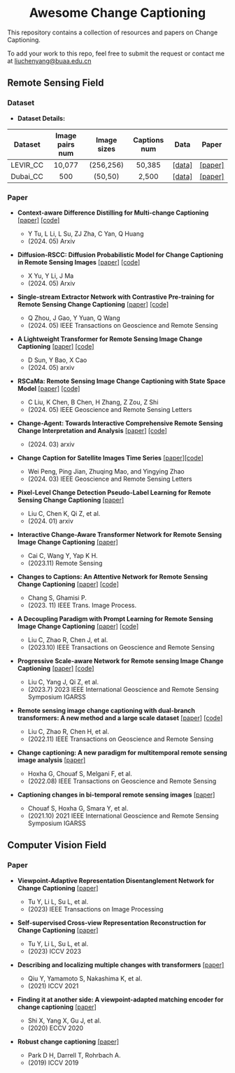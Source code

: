 <div align="center">
<h1>Awesome Change Captioning</h1>
</div>

This repository contains a collection of resources and papers on Change Captioning.

To add your work to this repo, feel free to submit the request or contact me at liuchenyang@buaa.edu.cn


## Remote Sensing Field
### Dataset
- **Dataset Details:** 

| Dataset  | Image pairs num| Image sizes| Captions num|   Data   |   Paper  |
| -------- | :------------: | :--------: | :---------: | :------: | :------: |
| LEVIR_CC | 10,077 | (256,256) | 50,385 | [[data]](https://github.com/Chen-Yang-Liu/RSICC) | [[paper]](https://ieeexplore.ieee.org/document/10271701) |
| Dubai_CC |   500  | (50,50) | 2,500 | [[data]](https://disi.unitn.it/~melgani/datasets.html) | [[paper]](https://ieeexplore.ieee.org/abstract/document/9847254) |

### Paper
- **Context-aware Difference Distilling for Multi-change Captioning** [[paper]](https://arxiv.org/abs/2405.20810) [[code]](https://github.com/tuyunbin/CARD)
  - Y Tu, L Li, L Su, ZJ Zha, C Yan, Q Huang
  - (2024. 05) Arxiv
    
- **Diffusion-RSCC: Diffusion Probabilistic Model for Change Captioning in Remote Sensing Images** [[paper]](https://arxiv.org/abs/2405.12875) [[code]](https://github.com/Fay-Y/Diffusion-RSCC)
  - X Yu, Y Li, J Ma
  - (2024. 05) Arxiv

- **Single-stream Extractor Network with Contrastive Pre-training for Remote Sensing Change Captioning** [[paper]](https://ieeexplore.ieee.org/abstract/document/10530145) [[code]](https://github.com/mrazhou/SEN)
  - Q Zhou, J Gao, Y Yuan, Q Wang
  - (2024. 05) IEEE Transactions on Geoscience and Remote Sensing
    
- **A Lightweight Transformer for Remote Sensing Image Change Captioning** [[paper]](https://arxiv.org/abs/2405.06598) [[code]](https://github.com/sundongwei/Lite_Chag2cap)
  - D Sun, Y Bao, X Cao
  - (2024. 05) arxiv
  
- **RSCaMa: Remote Sensing Image Change Captioning with State Space Model** [[paper]](https://ieeexplore.ieee.org/document/10537177) [[code]](https://github.com/Chen-Yang-Liu/RSCaMa)
  - C Liu, K Chen, B Chen, H Zhang, Z Zou, Z Shi
  - (2024. 05) IEEE Geoscience and Remote Sensing Letters
  
- **Change-Agent: Towards Interactive Comprehensive Remote Sensing Change Interpretation and Analysis** [[paper]](https://arxiv.org/abs/2403.19646) [[code]](https://github.com/Chen-Yang-Liu/Change-Agent)
  - (2024. 03) arxiv

- **Change Caption for Satellite Images Time Series** [[paper]](https://ieeexplore.ieee.org/abstract/document/10485459)[[code]](https://github.com/Crueyl123/SITSCC)
  - Wei Peng, Ping Jian, Zhuqing Mao, and Yingying Zhao
  - (2024. 03) IEEE Geoscience and Remote Sensing Letters
    
- **Pixel-Level Change Detection Pseudo-Label Learning for Remote Sensing Change Captioning** [[paper]](https://arxiv.org/abs/2312.15311)
  - Liu C, Chen K, Qi Z, et al.
  - (2024. 01) arxiv

- **Interactive Change-Aware Transformer Network for Remote Sensing Image Change Captioning** [[paper]](https://www.mdpi.com/2072-4292/15/23/5611)
  - Cai C, Wang Y, Yap K H.
  - (2023.11) Remote Sensing
    
- **Changes to Captions: An Attentive Network for Remote Sensing Change Captioning** [[paper]](https://arxiv.org/abs/2304.01091) [[code]](https://github.com/ShizhenChang/Chg2Cap)
  - Chang S, Ghamisi P.
  - (2023. 11) IEEE Trans. Image Process.

- **A Decoupling Paradigm with Prompt Learning for Remote Sensing Image Change Captioning** [[paper]](https://ieeexplore.ieee.org/document/10271701) [[code]](https://github.com/Chen-Yang-Liu/PromptCC)
  - Liu C, Zhao R, Chen J, et al.
  - (2023.10) IEEE Transactions on Geoscience and Remote Sensing
    
- **Progressive Scale-aware Network for Remote sensing Image Change Captioning** [[paper]](https://arxiv.org/abs/2306.11300) [[code]](https://github.com/Chen-Yang-Liu/PSNet)
  - Liu C, Yang J, Qi Z, et al. 
  - (2023.7) 2023 IEEE International Geoscience and Remote Sensing Symposium IGARSS

- **Remote sensing image change captioning with dual-branch transformers: A new method and a large scale dataset** [[paper]](https://arxiv.org/abs/2306.11300) [[code]](https://github.com/Chen-Yang-Liu/RSICC)
  - Liu C, Zhao R, Chen H, et al. 
  - (2022.11) IEEE Transactions on Geoscience and Remote Sensing
 
- **Change captioning: A new paradigm for multitemporal remote sensing image analysis** [[paper]](https://ieeexplore.ieee.org/abstract/document/9847254)
  - Hoxha G, Chouaf S, Melgani F, et al.
  - (2022.08) IEEE Transactions on Geoscience and Remote Sensing


- **Captioning changes in bi-temporal remote sensing images** [[paper]](https://ieeexplore.ieee.org/abstract/document/9554419)
  - Chouaf S, Hoxha G, Smara Y, et al.
  - (2021.10) 2021 IEEE International Geoscience and Remote Sensing Symposium IGARSS


## Computer Vision Field
### Paper
- **Viewpoint-Adaptive Representation Disentanglement Network for Change Captioning** [[paper]](https://ieeexplore.ieee.org/abstract/document/10108947)
  - Tu Y, Li L, Su L, et al.
  - (2023) IEEE Transactions on Image Processing
    
- **Self-supervised Cross-view Representation Reconstruction for Change Captioning** [[paper]](https://openaccess.thecvf.com/content/ICCV2023/html/Tu_Self-supervised_Cross-view_Representation_Reconstruction_for_Change_Captioning_ICCV_2023_paper.html)
  - Tu Y, Li L, Su L, et al.
  - (2023) ICCV 2023

- **Describing and localizing multiple changes with transformers** [[paper]](https://openaccess.thecvf.com/content/ICCV2021/html/Qiu_Describing_and_Localizing_Multiple_Changes_With_Transformers_ICCV_2021_paper.html)
  - Qiu Y, Yamamoto S, Nakashima K, et al.
  - (2021) ICCV 2021

- **Finding it at another side: A viewpoint-adapted matching encoder for change captioning** [[paper]](https://link.springer.com/chapter/10.1007/978-3-030-58568-6_34)
  - Shi X, Yang X, Gu J, et al.
  - (2020) ECCV 2020

- **Robust change captioning** [[paper]](https://openaccess.thecvf.com/content_ICCV_2019/html/Park_Robust_Change_Captioning_ICCV_2019_paper.html)
  - Park D H, Darrell T, Rohrbach A.
  - (2019) ICCV 2019




